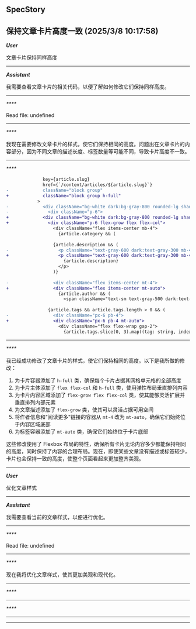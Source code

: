 ## SpecStory

## 保持文章卡片高度一致 (2025/3/8 10:17:58)

_**User**_

文章卡片保持同样高度

---

_**Assistant**_

我需要查看文章卡片的相关代码，以便了解如何修改它们保持同样高度。

---

_****_

Read file: undefined

---

_****_

我现在需要修改文章卡片的样式，使它们保持相同的高度。问题出在文章卡片的内容部分，因为不同文章的描述长度、标签数量等可能不同，导致卡片高度不一致。

---

_****_

```diff
              key={article.slug} 
              href={`/content/articles/${article.slug}`}
-             className="block group"
+             className="block group h-full"
            >
-             <div className="bg-white dark:bg-gray-800 rounded-lg shadow-md overflow-hidden hover:shadow-lg transition-shadow duration-300">
-               <div className="p-6">
+             <div className="bg-white dark:bg-gray-800 rounded-lg shadow-md overflow-hidden hover:shadow-lg transition-shadow duration-300 h-full flex flex-col">
+               <div className="p-6 flex-grow flex flex-col">
                  <div className="flex items-center mb-4">
                    {article.category && (
                  
                  {article.description && (
-                   <p className="text-gray-600 dark:text-gray-300 mb-4 line-clamp-3">
+                   <p className="text-gray-600 dark:text-gray-300 mb-4 line-clamp-3 flex-grow">
                      {article.description}
                    </p>
                  )}
                  
-                 <div className="flex items-center mt-4">
+                 <div className="flex items-center mt-auto">
                    {article.author && (
                      <span className="text-sm text-gray-500 dark:text-gray-400">
                
                {article.tags && article.tags.length > 0 && (
-                 <div className="px-6 pb-4">
+                 <div className="px-6 pb-4 mt-auto">
                    <div className="flex flex-wrap gap-2">
                      {article.tags.slice(0, 3).map((tag: string, index: number) => (
```

---

_****_

我已经成功修改了文章卡片的样式，使它们保持相同的高度。以下是我所做的修改：

1. 为卡片容器添加了 `h-full` 类，确保每个卡片占据其网格单元格的全部高度
2. 为卡片主体添加了 `flex flex-col` 和 `h-full` 类，使用弹性布局垂直排列内容
3. 为卡片内容区域添加了 `flex-grow flex flex-col` 类，使其能够灵活扩展并垂直排列内部元素
4. 为文章描述添加了 `flex-grow` 类，使其可以灵活占据可用空间
5. 将作者信息和"阅读更多"链接的容器从 `mt-4` 改为 `mt-auto`，确保它们始终位于内容区域底部
6. 为标签容器添加了 `mt-auto` 类，确保它们始终位于卡片底部

这些修改使用了 Flexbox 布局的特性，确保所有卡片无论内容多少都能保持相同的高度，同时保持了内容的合理布局。现在，即使某些文章没有描述或标签较少，卡片也会保持一致的高度，使整个页面看起来更加整齐美观。

---

_**User**_

优化文章样式

---

_**Assistant**_

我需要查看当前的文章样式，以便进行优化。

---

_****_

Read file: undefined

---

_****_

现在我将优化文章样式，使其更加美观和现代化。

---

_****_



---

_****_



---



---

